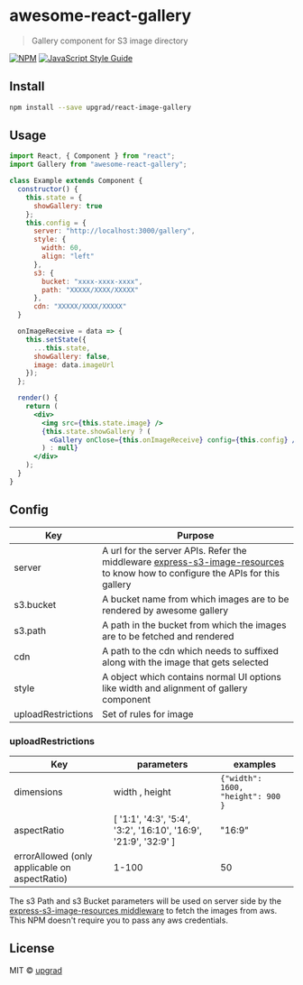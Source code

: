 # awesome-react-gallery

> Gallery component for S3 image directory

[![NPM](https://img.shields.io/npm/v/awesome-react-gallery.svg)](https://www.npmjs.com/package/awesome-react-gallery) [![JavaScript Style Guide](https://img.shields.io/badge/code_style-standard-brightgreen.svg)](https://standardjs.com)

## Install

```bash
npm install --save upgrad/react-image-gallery
```

## Usage

```jsx
import React, { Component } from "react";
import Gallery from "awesome-react-gallery";

class Example extends Component {
  constructor() {
    this.state = {
      showGallery: true
    };
    this.config = {
      server: "http://localhost:3000/gallery",
      style: {
        width: 60,
        align: "left"
      },
      s3: {
        bucket: "xxxx-xxxx-xxxx",
        path: "XXXXX/XXXX/XXXXX"
      },
      cdn: "XXXXX/XXXX/XXXXX"
  }

  onImageReceive = data => {
    this.setState({
      ...this.state,
      showGallery: false,
      image: data.imageUrl
    });
  };

  render() {
    return (
      <div>
        <img src={this.state.image} />
        {this.state.showGallery ? (
          <Gallery onClose={this.onImageReceive} config={this.config} />
        ) : null}
      </div>
    );
  }
}
```

## Config

| Key  | Purpose |
| ------------- | ------------- |
| server  | A url for the server APIs. Refer the middleware [express-s3-image-resources](https://github.com/upgrad/express-s3-image-resources/) to know how to configure the APIs for this gallery |
| s3.bucket  | A bucket name from which images are to be rendered by awesome gallery  |
| s3.path  | A path in the bucket from which the images are to be fetched and rendered |
| cdn  | A path to the cdn which needs to suffixed along with the image that gets selected  |
| style  | A object which contains normal UI options like width and alignment of gallery component  |
| uploadRestrictions  | Set of rules for image | 


### uploadRestrictions

| Key  | parameters | examples |
| ------------- | ------------- | ------------- |
| dimensions | width , height | ```{"width": 1600, "height": 900 }```|
| aspectRatio | [ '1:1', '4:3', '5:4', '3:2', '16:10', '16:9', '21:9', '32:9' ] | "16:9"|
| errorAllowed (only applicable on aspectRatio) | 1-100 | 50



The s3 Path and s3 Bucket parameters will be used on server side by the [express-s3-image-resources middleware](https://github.com/upgrad/express-s3-image-resources/) to fetch the images from aws. This NPM doesn't require you to pass any aws credentials.

## License

MIT © [upgrad](https://github.com/upgrad)
